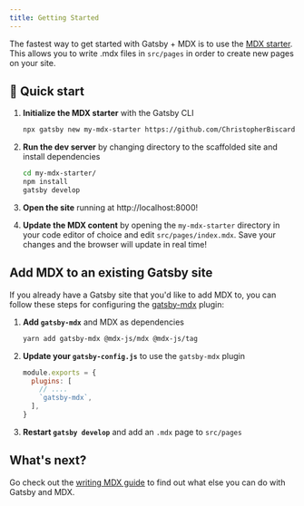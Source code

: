 ```yaml
---
title: Getting Started
---
```


The fastest way to get started with Gatsby + MDX is to use the [MDX
starter](https://github.com/ChristopherBiscardi/gatsby-starter-mdx-basic). This
allows you to write .mdx files in `src/pages` in order to create new pages on
your site.

## 🚀 Quick start

1. **Initialize the MDX starter** with the Gatsby CLI

   ```sh
   npx gatsby new my-mdx-starter https://github.com/ChristopherBiscardi/gatsby-starter-mdx-basic
   ```

1. **Run the dev server** by changing directory to the scaffolded site and install dependencies

   ```sh
   cd my-mdx-starter/
   npm install
   gatsby develop
   ```

1. **Open the site** running at http://localhost:8000!

1. **Update the MDX content** by opening the `my-mdx-starter` directory
   in your code editor of choice and edit `src/pages/index.mdx`.
   Save your changes and the browser will update in real time!

## Add MDX to an existing Gatsby site

If you already have a Gatsby site that you'd like to add MDX to, you
can follow these steps for configuring the [gatsby-mdx](/packages/gatsby-mdx/) plugin:

1. **Add `gatsby-mdx`** and MDX as dependencies

   ```sh
   yarn add gatsby-mdx @mdx-js/mdx @mdx-js/tag
   ```

1. **Update your `gatsby-config.js`** to use the `gatsby-mdx` plugin

   ```js
   module.exports = {
     plugins: [
       // ....
       `gatsby-mdx`,
     ],
   }
   ```

1. **Restart `gatsby develop`** and add an `.mdx` page to `src/pages`

## What's next?

Go check out the [writing MDX guide](/docs/mdx/writing-pages) to find out what else you can do
with Gatsby and MDX.
